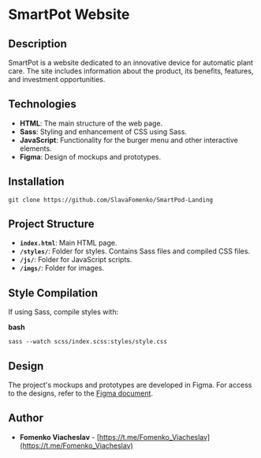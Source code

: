 
# SmartPot Website

## Description

SmartPot is a website dedicated to an innovative device for automatic plant care. The site includes information about the product, its benefits, features, and investment opportunities.

## Technologies

- **HTML**: The main structure of the web page.
- **Sass**: Styling and enhancement of CSS using Sass.
- **JavaScript**: Functionality for the burger menu and other interactive elements.
- **Figma**: Design of mockups and prototypes.

## Installation

 
```
git clone https://github.com/SlavaFomenko/SmartPod-Landing
```

## Project Structure

- **`index.html`**: Main HTML page.
- **`/styles/`**: Folder for styles. Contains Sass files and compiled CSS files.
- **`/js/`**: Folder for JavaScript scripts.
- **`/imgs/`**: Folder for images.

## Style Compilation

If using Sass, compile styles with:

**bash**
```
sass --watch scss/index.scss:styles/style.css
```

## Design

The project's mockups and prototypes are developed in Figma. For access to the designs, refer to the
[Figma document](https://www.figma.com/design/Ww3L2E6cj1YiT0f8mJB15y/Smart-Pot?node-id=15-2&t=eHXn8W39Dvj5KrYz-1).

## Author

- **Fomenko Viacheslav** - [https://t.me/Fomenko_Viacheslav](https://t.me/Fomenko_Viacheslav)
